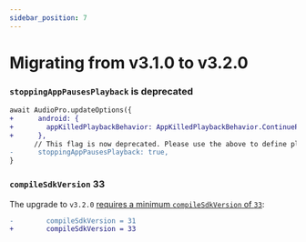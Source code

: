 ```yaml
---
sidebar_position: 7
---
```


# Migrating from v3.1.0 to v3.2.0

### `stoppingAppPausesPlayback` is deprecated

```diff
await AudioPro.updateOptions({
+      android: {
+        appKilledPlaybackBehavior: AppKilledPlaybackBehavior.ContinuePlayback
+      },
      // This flag is now deprecated. Please use the above to define playback mode.
-      stoppingAppPausesPlayback: true,
}
```

### `compileSdkVersion` 33

The upgrade to `v3.2.0` [requires a minimum `compileSdkVersion` of `33`](https://github.com/evergrace-co/react-native-audio-pro/issues/1767#issuecomment-1267156549):

```diff
-        compileSdkVersion = 31
+        compileSdkVersion = 33
```
